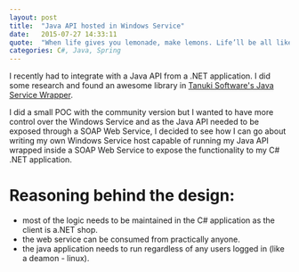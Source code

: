```yaml
---
layout: post
title:  "Java API hosted in Windows Service"
date:   2015-07-27 14:33:11
quote:  "When life gives you lemonade, make lemons. Life’ll be all like ‘what?!’ —   Phil Dunphy [Phil’s-osophy]"
categories: C#, Java, Spring
---
```


I recently had to integrate with a Java API from a .NET application. I did some research and found an awesome library in [Tanuki Software's Java Service Wrapper][tanuki].

I did a small POC with the community version but I wanted to have more control over the Windows Service and as the Java API needed to be exposed through a SOAP Web Service, I decided to see how I can go about writing my own Windows Service host capable of running my Java API wrapped inside a SOAP Web Service to expose the functionality to my C# .NET application.


# Reasoning behind the design:
- most of the logic needs to be maintained in the C# application as the client is a.NET shop.
- the web service can be consumed from practically anyone.
- the java application needs to run regardless of any users logged in (like a deamon - linux).

[tanuki]:      http://wrapper.tanukisoftware.com/
